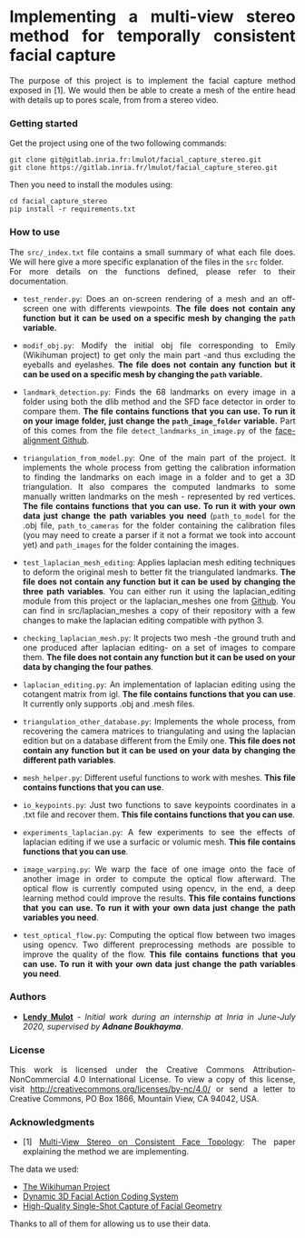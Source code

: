 <div style="text-align: justify">

# **Implementing a multi-view stereo method for temporally consistent facial capture**

The purpose of this project is to implement the facial capture method exposed in [1]. We would then be able to create a mesh of the entire head with details up to pores scale, from from a stereo video.

### Getting started

Get the project using one of the two following commands:
```
git clone git@gitlab.inria.fr:lmulot/facial_capture_stereo.git
git clone https://gitlab.inria.fr/lmulot/facial_capture_stereo.git
```

Then you need to install the modules using:
```
cd facial_capture_stereo
pip install -r requirements.txt
```

### How to use

The `src/_index.txt` file contains a small summary of what each file does. We will here give a more specific explanation of the files in the `src` folder.  
For more details on the functions defined, please refer to their documentation.

- `test_render.py`: Does an on-screen rendering of a mesh and an off-screen one with differents viewpoints. **The file does not contain any function but it can be used on a specific mesh by changing the `path` variable.**


- `modif_obj.py`: Modify the initial obj file corresponding to Emily (Wikihuman project) to get only the main part -and thus excluding the eyeballs and eyelashes. **The file does not contain any function but it can be used on a specific mesh by changing the `path` variable.**

- `landmark_detection.py`: Finds the 68 landmarks on every image in a folder using both the dlib method and the SFD face detector in order to compare them. **The file contains functions that you can use. To run it on your image folder, just
change the `path_image_folder` variable.** Part of this comes from the file `detect_landmarks_in_image.py` of the [face-alignment Github](https://github.com/1adrianb/face-alignment).

- `triangulation_from_model.py`: One of the main part of the project. It implements the whole process from getting the calibration information to finding the landmarks on each image in a folder and to get a 3D triangulation. It also compares the computed landmarks to some manually written landmarks on the mesh - represented by red vertices. **The file contains functions that you can use. To run it with your own data just change the path variables you need** (`path_to_model` for the .obj file, `path_to_cameras` for the folder containing the calibration files (you may need to create a parser if it not a format we took into account yet) and `path_images` for the folder containing the images.

- `test_laplacian_mesh_editing`: Applies laplacian mesh editing techniques to deform the original mesh to better fit the triangulated landmarks. **The file does not contain any function but it can be used by changing the three path variables**. You can either run it using the laplacian_editing module from this project or the laplacian_meshes one from [Github](https://github.com/bmershon/laplacian-meshes). You can find in src/laplacian_meshes a copy of their repository with a few changes to make the laplacian editing compatible with python 3.

- `checking_laplacian_mesh.py`: It projects two mesh -the ground truth and one produced after laplacian editing- on a set of images to compare them. **The file does not contain any function but it can be used on your data by changing the four pathes**.

- `laplacian_editing.py`: An implementation of laplacian editing using the cotangent matrix from igl. **The file contains functions that you can use**. It currently only supports .obj and .mesh files.

- `triangulation_other_database.py`: Implements the whole process, from recovering the camera matrices to triangulating and using the laplacian edition but on a database different from the Emily one. **This file does not contain any function but it can be used on your data by changing the different path variables**.

- `mesh_helper.py`: Different useful functions to work with meshes. **This file contains functions that you can use**.

- `io_keypoints.py`: Just two functions to save keypoints coordinates in a .txt file and recover them. **This file contains functions that you can use**.

- `experiments_laplacian.py`: A few experiments to see the effects of laplacian editing if we use a surfacic or volumic mesh. **This file contains functions that you can use**.

- `image_warping.py`: We warp the face of one image onto the face of another image in order to compute the optical flow afterward. The optical flow is currently computed using opencv, in the end, a deep learning method could improve the results. **This file contains functions that you can use. To run it with your own data just change the path variables you need**.

- `test_optical_flow.py`: Computing the optical flow between two images using opencv. Two different preprocessing methods are possible to improve the quality of the flow. **This file contains functions that you can use. To run it with your own data just change the path variables you need**.


### Authors

- [**Lendy Mulot**](https://github.com/ZeGmX) - *Initial work during an internship at Inria in June-July 2020, supervised by* ***Adnane Boukhayma***.


### License

This work is licensed under the Creative Commons Attribution-NonCommercial 4.0 International License. To view a copy of this license, visit http://creativecommons.org/licenses/by-nc/4.0/ or send a letter to Creative Commons, PO Box 1866, Mountain View, CA 94042, USA.

### Acknowledgments

-  [1] [Multi-View Stereo on Consistent Face Topology](http://www.hao-li.com/publications/papers/eg2017MVSCFT.pdf): The paper explaining the method we are implementing.

The data we used:  
- [The Wikihuman Project](https://vgl.ict.usc.edu/Data/DigitalEmily2/)  
- [Dynamic 3D Facial Action Coding System](http://www.cs.bath.ac.uk/~dpc/D3DFACS/)  
- [High-Quality Single-Shot Capture of Facial Geometry](https://cgl.ethz.ch/publications/papers/paperBee10.php)  

Thanks to all of them for allowing us to use their data.

</div>
